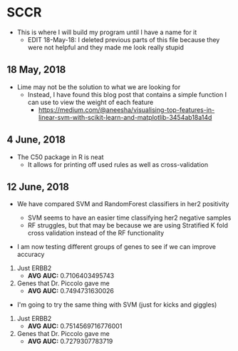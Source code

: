 # SCCR

- This is where I will build my program until I have a name for it
  - EDIT 18-May-18: I deleted previous parts of this file because they were not helpful and they made me look really stupid

## 18 May, 2018

* Lime may not be the solution to what we are looking for
  * Instead, I have found this blog post that contains a simple function I can use to view the weight of each feature
    * https://medium.com/@aneesha/visualising-top-features-in-linear-svm-with-scikit-learn-and-matplotlib-3454ab18a14d

## 4 June, 2018

* The C50 package in R is neat
  * It allows for printing off used rules as well as cross-validation

## 12 June, 2018

* We have compared SVM and RandomForest classifiers in her2 positivity
  * SVM seems to have an easier time classifying her2 negative samples
  * RF struggles, but that may be because we are using Stratified K fold cross validation instead of the RF functionality

* I am now testing different groups of genes to see if we can improve accuracy

1. Just ERBB2
   * __AVG AUC:__ 0.7106403495743
2. Genes that Dr. Piccolo gave me
   * __AVG AUC:__ 0.7494731630026

* I'm going to try the same thing with SVM (just for kicks and giggles)

1. Just ERBB2
   * __AVG AUC:__ 0.7514569716776001
2. Genes that Dr. Piccolo gave me
   * __AVG AUC:__ 0.7279307783719
